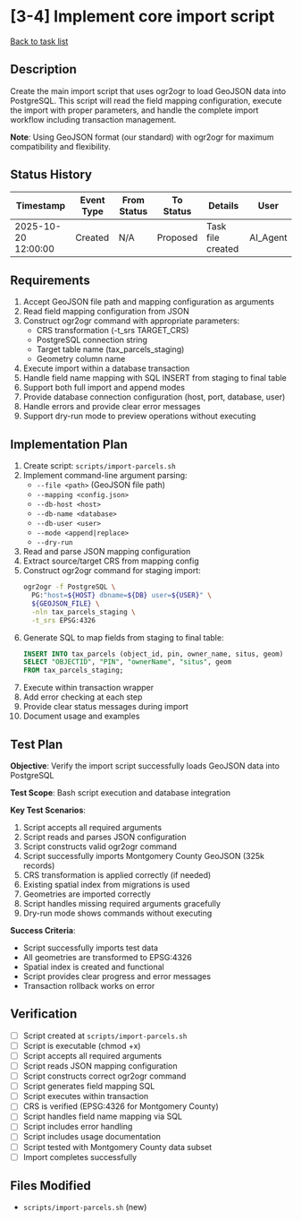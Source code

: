 # [3-4] Implement core import script

[Back to task list](./tasks.md)

## Description

Create the main import script that uses ogr2ogr to load GeoJSON data into PostgreSQL. This script will read the field mapping configuration, execute the import with proper parameters, and handle the complete import workflow including transaction management.

**Note**: Using GeoJSON format (our standard) with ogr2ogr for maximum compatibility and flexibility.

## Status History

| Timestamp | Event Type | From Status | To Status | Details | User |
|-----------|------------|-------------|-----------|---------|------|
| 2025-10-20 12:00:00 | Created | N/A | Proposed | Task file created | AI_Agent |

## Requirements

1. Accept GeoJSON file path and mapping configuration as arguments
2. Read field mapping configuration from JSON
3. Construct ogr2ogr command with appropriate parameters:
   - CRS transformation (-t_srs TARGET_CRS)
   - PostgreSQL connection string
   - Target table name (tax_parcels_staging)
   - Geometry column name
4. Execute import within a database transaction
5. Handle field name mapping with SQL INSERT from staging to final table
6. Support both full import and append modes
7. Provide database connection configuration (host, port, database, user)
8. Handle errors and provide clear error messages
9. Support dry-run mode to preview operations without executing

## Implementation Plan

1. Create script: `scripts/import-parcels.sh`
2. Implement command-line argument parsing:
   - `--file <path>` (GeoJSON file path)
   - `--mapping <config.json>`
   - `--db-host <host>`
   - `--db-name <database>`
   - `--db-user <user>`
   - `--mode <append|replace>`
   - `--dry-run`
3. Read and parse JSON mapping configuration
4. Extract source/target CRS from mapping config
5. Construct ogr2ogr command for staging import:
   ```bash
   ogr2ogr -f PostgreSQL \
     PG:"host=${HOST} dbname=${DB} user=${USER}" \
     ${GEOJSON_FILE} \
     -nln tax_parcels_staging \
     -t_srs EPSG:4326
   ```
6. Generate SQL to map fields from staging to final table:
   ```sql
   INSERT INTO tax_parcels (object_id, pin, owner_name, situs, geom)
   SELECT "OBJECTID", "PIN", "ownerName", "situs", geom
   FROM tax_parcels_staging;
   ```
7. Execute within transaction wrapper
8. Add error checking at each step
9. Provide clear status messages during import
10. Document usage and examples

## Test Plan

**Objective**: Verify the import script successfully loads GeoJSON data into PostgreSQL

**Test Scope**: Bash script execution and database integration

**Key Test Scenarios**:
1. Script accepts all required arguments
2. Script reads and parses JSON configuration
3. Script constructs valid ogr2ogr command
4. Script successfully imports Montgomery County GeoJSON (325k records)
5. CRS transformation is applied correctly (if needed)
6. Existing spatial index from migrations is used
7. Geometries are imported correctly
8. Script handles missing required arguments gracefully
9. Dry-run mode shows commands without executing

**Success Criteria**: 
- Script successfully imports test data
- All geometries are transformed to EPSG:4326
- Spatial index is created and functional
- Script provides clear progress and error messages
- Transaction rollback works on error

## Verification

- [ ] Script created at `scripts/import-parcels.sh`
- [ ] Script is executable (chmod +x)
- [ ] Script accepts all required arguments
- [ ] Script reads JSON mapping configuration
- [ ] Script constructs correct ogr2ogr command
- [ ] Script generates field mapping SQL
- [ ] Script executes within transaction
- [ ] CRS is verified (EPSG:4326 for Montgomery County)
- [ ] Script handles field name mapping via SQL
- [ ] Script includes error handling
- [ ] Script includes usage documentation
- [ ] Script tested with Montgomery County data subset
- [ ] Import completes successfully

## Files Modified

- `scripts/import-parcels.sh` (new)


